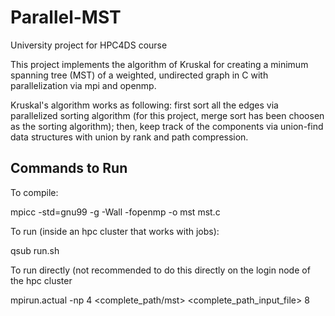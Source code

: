 # Parallel-MST

University project for HPC4DS course

This project implements the algorithm of Kruskal for creating a minimum spanning tree (MST) of a weighted, undirected graph in C with parallelization via mpi and openmp.

Kruskal's algorithm works as following: first sort all the edges via parallelized sorting algorithm (for this project, merge sort has been choosen as the sorting algorithm); then, keep track of the components via union-find data structures with union by rank and path compression.

## Commands to Run

To compile:

mpicc -std=gnu99 -g -Wall -fopenmp -o mst mst.c

To run (inside an hpc cluster that works with jobs):

qsub run.sh

To run directly (not recommended to do this directly on the login node of the hpc cluster

mpirun.actual -np 4 <complete_path/mst> <complete_path_input_file> 8
